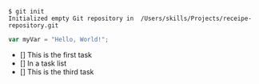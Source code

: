 


````
$ git init
Initialized empty Git repository in  /Users/skills/Projects/receipe-repository.git
````

````javascript
var myVar = "Hello, World!";
````

- [] This is the first task
- [] In a task list
- [] This is the third task

